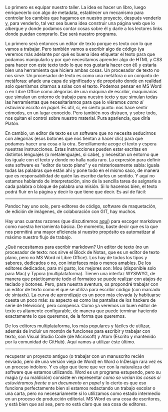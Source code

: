 Lo primero es equipar nuestro taller. La idea es hacer un libro, luego enriquecerlo con algo de metadata, establecer un mecanismo para controlar los cambios que hagamos en nuestro proyecto, después venderlo y, para venderlo, tal vez sea buena idea construir una página web que lo albergue y donde podamos contar cosas sobre él y darle a los lectores links donde puedan comprarlo. Ese será nuestro programa.

Lo primero será entonces un editor de texto porque es texto con lo que vamos a trabajar. Pero también vamos a escribir algo de código (ya veremos más adelante por qué es buena idea etiquetar el texto para que podamos manipularlo y por qué necesitamos aprender algo de HTML y CSS para hacer con este texto todo lo que nos gustaría hacer con él) y estaría bien una herramienta que hiciera ambas cosas. Un procesador de texto no nos sirve. Un procesador de texto es como una metáfora o un conjunto de metáforas: añade una capa de significado y de propósito donde en realidad solo querríamos citarnos a solas con el texto. Podemos pensar en MS Word o en Libre Office como alegorías de una máquina de escribir, maquinarias que simulan un entorno de trabajo para nuestro texto y que simulan todas las herramientas que necesitaríamos para que lo viéramos *como si estuviera escrito en papel*. Es útil, si, en cierto punto: nos hace sentir cómodos, en un lugar conocido. Pero también nos distraen, y sobre todo, nos quitan el control sobre nuestro material. Pura apariencia, que diría Platón.

En cambio, un editor de texto es un software que no necesita seducirnos con alegorías (esos botones que nos tientan a hacer clic) para que podamos hacer una cosa o la otra. Sencillamente acoge el texto y espera nuestras instrucciones. Estas instrucciones pueden estar escritas en distintos lenguajes (o metalenguajes, si cabe), y necesitan un entorno que los iguale con el texto y donde no halla nada raro. La expresión para definir este software es "editor de texto plano" y es misteriosamente sabia: iguala todas las palabras que están ahí y pone todo en el mismo saco, de manera que es responsabilidad de quién las escribe darles un sentido. Y aquí no estamos hablando de interpretación, sino de la sencilla tarea de asignarle a cada palabra o bloque de palabra una misión. Si lo hacemos bien, el texto podrá fluir en la página y decir lo que tiene que decir. Es así de fácil:

---
Pandoc hay uno solo, pero editores de código, software de maquetación, de edición de imágenes, de colaboración con GIT, hay muchos.

  Hay unas cuantas razones (que discutiremos [aquí](/wordVersusMarkdown.md)) para escoger markdown como nuestra herramienta básica. De momento, baste decir que es la que nos permitirá una mayor eficiencia si nuestro propósito es automatizar al máximo nuestro flujo de trabajo.

¿Qué necesitamos para escribir markdown? Un editor de texto (no un procesador de texto: nos sirve el Block de Notas, que es un editor de texto plano, pero no MS Word ni Libre Office). Los hay de todos los tipos y sabores, dedicados o no, con interfaces más o menos amables. De los editores dedicados, para mi gusto, los mejores son: Mou (disponible solo para Mac) y Typora (multiplataforma). Tienen una interfaz WYSIWYG, de manera que prácticamente todo el formateo se puede realizar con atajos de teclado y botones. Pero, para nuestra aventura, os propondré trabajar con un editor de texto como el que se utiliza para escribir código (con marcado de sintaxis). La curva de aprendizaje es un poco más elevada (y habituarse cuesta un poco más: su aspecto es como las pantallas de los hackers de serie de televisión), pero compensa. Como ya veremos un buen editor de texto es altamente configurable, de manera que puede terminar haciendo exactamente lo que queremos, de la forma que queremos.

De los editores multiplataforma, los más populares y fáciles de utilizar, además de incluir un montón de funciones para escribir y trabajar con texto, son Visual Studio Code (de Microsoft) y Atom (Escrito y mantenido por la comunidad de GitHub). Aquí vamos a utilizar éste último.

---

recuperar un proyecto antiguo (o trabajar con un manuscrito recién enviado, pero de una versión vieja de Word) en Word o InDesign rara vez es un proceso indoloro. Y es algo que tiene que ver con la naturaleza del software que estamos utilizando. Word es un programa estupendo, pero su magia (y su maldición) consiste en representar *como se verían las cosas si estuviéramos frente a un documento en papel* y lo cierto es que eso funciona perfectamente bien si estamos redactando un trabajo escolar o una carta, pero no necesariamente si lo utilizamos como estado intermedio en un proceso de producción editorial. MS Word es una cosa de escritores, y está bien que así sea, pero no está claro que sea cosa de editores.
